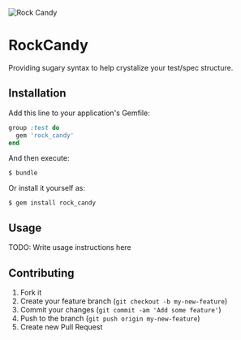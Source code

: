 ![Rock Candy](http://upload.wikimedia.org/wikipedia/commons/thumb/6/6c/Rock-Candy-Sticks.jpg/320px-Rock-Candy-Sticks.jpg)

# RockCandy

Providing sugary syntax to help crystalize your test/spec structure.


## Installation

Add this line to your application's Gemfile:

```ruby
group :test do
  gem 'rock_candy'
end
```

And then execute:

    $ bundle

Or install it yourself as:

    $ gem install rock_candy

## Usage

TODO: Write usage instructions here

## Contributing

1. Fork it
2. Create your feature branch (`git checkout -b my-new-feature`)
3. Commit your changes (`git commit -am 'Add some feature'`)
4. Push to the branch (`git push origin my-new-feature`)
5. Create new Pull Request
